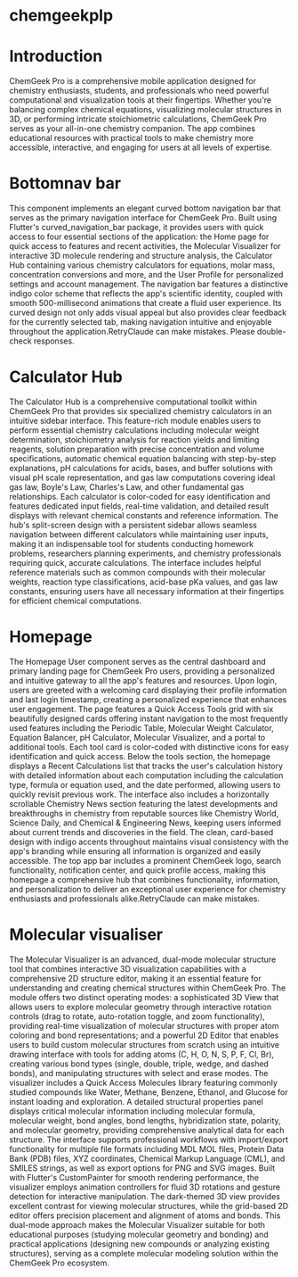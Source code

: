 # chemgeekplp

# Introduction
ChemGeek Pro is a comprehensive mobile application designed for chemistry enthusiasts, students, and professionals who need powerful computational and visualization tools at their fingertips. Whether you're balancing complex chemical equations, visualizing molecular structures in 3D, or performing intricate stoichiometric calculations, ChemGeek Pro serves as your all-in-one chemistry companion. The app combines educational resources with practical tools to make chemistry more accessible, interactive, and engaging for users at all levels of expertise.

# Bottomnav bar

This component implements an elegant curved bottom navigation bar that serves as the primary navigation interface for ChemGeek Pro. Built using Flutter's curved_navigation_bar package, it provides users with quick access to four essential sections of the application: the Home page for quick access to features and recent activities, the Molecular Visualizer for interactive 3D molecule rendering and structure analysis, the Calculator Hub containing various chemistry calculators for equations, molar mass, concentration conversions and more, and the User Profile for personalized settings and account management. The navigation bar features a distinctive indigo color scheme that reflects the app's scientific identity, coupled with smooth 500-millisecond animations that create a fluid user experience. Its curved design not only adds visual appeal but also provides clear feedback for the currently selected tab, making navigation intuitive and enjoyable throughout the application.RetryClaude can make mistakes. Please double-check responses.

# Calculator Hub

The Calculator Hub is a comprehensive computational toolkit within ChemGeek Pro that provides six specialized chemistry calculators in an intuitive sidebar interface. This feature-rich module enables users to perform essential chemistry calculations including molecular weight determination, stoichiometry analysis for reaction yields and limiting reagents, solution preparation with precise concentration and volume specifications, automatic chemical equation balancing with step-by-step explanations, pH calculations for acids, bases, and buffer solutions with visual pH scale representation, and gas law computations covering ideal gas law, Boyle's Law, Charles's Law, and other fundamental gas relationships. Each calculator is color-coded for easy identification and features dedicated input fields, real-time validation, and detailed result displays with relevant chemical constants and reference information. The hub's split-screen design with a persistent sidebar allows seamless navigation between different calculators while maintaining user inputs, making it an indispensable tool for students conducting homework problems, researchers planning experiments, and chemistry professionals requiring quick, accurate calculations. The interface includes helpful reference materials such as common compounds with their molecular weights, reaction type classifications, acid-base pKa values, and gas law constants, ensuring users have all necessary information at their fingertips for efficient chemical computations.

# Homepage
The Homepage User component serves as the central dashboard and primary landing page for ChemGeek Pro users, providing a personalized and intuitive gateway to all the app's features and resources. Upon login, users are greeted with a welcoming card displaying their profile information and last login timestamp, creating a personalized experience that enhances user engagement. The page features a Quick Access Tools grid with six beautifully designed cards offering instant navigation to the most frequently used features including the Periodic Table, Molecular Weight Calculator, Equation Balancer, pH Calculator, Molecular Visualizer, and a portal to additional tools. Each tool card is color-coded with distinctive icons for easy identification and quick access. Below the tools section, the homepage displays a Recent Calculations list that tracks the user's calculation history with detailed information about each computation including the calculation type, formula or equation used, and the date performed, allowing users to quickly revisit previous work. The interface also includes a horizontally scrollable Chemistry News section featuring the latest developments and breakthroughs in chemistry from reputable sources like Chemistry World, Science Daily, and Chemical & Engineering News, keeping users informed about current trends and discoveries in the field. The clean, card-based design with indigo accents throughout maintains visual consistency with the app's branding while ensuring all information is organized and easily accessible. The top app bar includes a prominent ChemGeek logo, search functionality, notification center, and quick profile access, making this homepage a comprehensive hub that combines functionality, information, and personalization to deliver an exceptional user experience for chemistry enthusiasts and professionals alike.RetryClaude can make mistakes. 


# Molecular visualiser


The Molecular Visualizer is an advanced, dual-mode molecular structure tool that combines interactive 3D visualization capabilities with a comprehensive 2D structure editor, making it an essential feature for understanding and creating chemical structures within ChemGeek Pro. The module offers two distinct operating modes: a sophisticated 3D View that allows users to explore molecular geometry through interactive rotation controls (drag to rotate, auto-rotation toggle, and zoom functionality), providing real-time visualization of molecular structures with proper atom coloring and bond representations; and a powerful 2D Editor that enables users to build custom molecular structures from scratch using an intuitive drawing interface with tools for adding atoms (C, H, O, N, S, P, F, Cl, Br), creating various bond types (single, double, triple, wedge, and dashed bonds), and manipulating structures with select and erase modes. The visualizer includes a Quick Access Molecules library featuring commonly studied compounds like Water, Methane, Benzene, Ethanol, and Glucose for instant loading and exploration. A detailed structural properties panel displays critical molecular information including molecular formula, molecular weight, bond angles, bond lengths, hybridization state, polarity, and molecular geometry, providing comprehensive analytical data for each structure. The interface supports professional workflows with import/export functionality for multiple file formats including MDL MOL files, Protein Data Bank (PDB) files, XYZ coordinates, Chemical Markup Language (CML), and SMILES strings, as well as export options for PNG and SVG images. Built with Flutter's CustomPainter for smooth rendering performance, the visualizer employs animation controllers for fluid 3D rotations and gesture detection for interactive manipulation. The dark-themed 3D view provides excellent contrast for viewing molecular structures, while the grid-based 2D editor offers precision placement and alignment of atoms and bonds. This dual-mode approach makes the Molecular Visualizer suitable for both educational purposes (studying molecular geometry and bonding) and practical applications (designing new compounds or analyzing existing structures), serving as a complete molecular modeling solution within the ChemGeek Pro ecosystem.